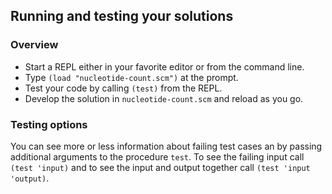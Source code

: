 ## Running and testing your solutions

### Overview


* Start a REPL either in your favorite editor or from
the command line\.
* Type `(load "nucleotide-count.scm")` at the prompt\.
* Test your code by calling `(test)` from the REPL\.
* Develop the solution in `nucleotide-count.scm` and reload as you go\.

### Testing options

You can see more or less information about
failing test cases an by passing additional arguments to the
procedure `test`\.
To see the failing input call `(test 'input)` and to see the input and output together call `(test 'input 'output)`\.
